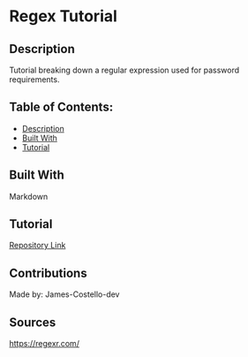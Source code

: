 # Regex Tutorial

## Description
Tutorial breaking down a regular expression used for password requirements.

## Table of Contents:
* [Description](#description)
* [Built With](#built-with)
* [Tutorial](#tutorial)

## Built With
Markdown

## Tutorial
[Repository Link](https://github.com/JamesCostello-dev/miniature-palm-tree/blob/main/Regex-Tutorial.md)

## Contributions
Made by: James-Costello-dev

## Sources
https://regexr.com/
